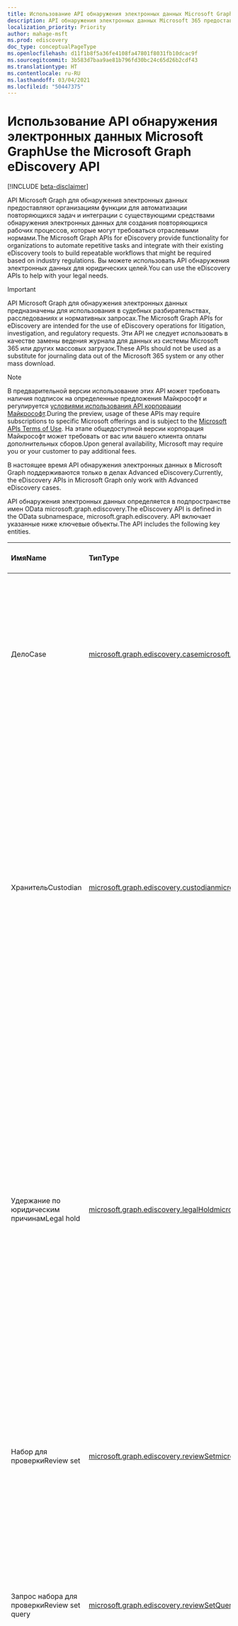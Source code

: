 ```yaml
---
title: Использование API обнаружения электронных данных Microsoft Graph
description: API обнаружения электронных данных Microsoft 365 предоставляют организациям функции для автоматизации повторяющихся задач и интеграции с существующими средствами обнаружения электронных данных для создания повторяющихся рабочих процессов, которые могут требоваться отраслевыми нормами. Вы можете использовать API обнаружения электронных данных для юридических целей.
localization_priority: Priority
author: mahage-msft
ms.prod: ediscovery
doc_type: conceptualPageType
ms.openlocfilehash: d11f1b8f5a36fe4108fa47801f8031fb10dcac9f
ms.sourcegitcommit: 3b583d7baa9ae81b796fd30bc24c65d26b2cdf43
ms.translationtype: HT
ms.contentlocale: ru-RU
ms.lasthandoff: 03/04/2021
ms.locfileid: "50447375"
---
```

# <a name="use-the-microsoft-graph-ediscovery-api"></a><span data-ttu-id="b4ac3-104">Использование API обнаружения электронных данных Microsoft Graph</span><span class="sxs-lookup"><span data-stu-id="b4ac3-104">Use the Microsoft Graph eDiscovery API</span></span>

[!INCLUDE [beta-disclaimer](../../includes/beta-disclaimer.md)]

<span data-ttu-id="b4ac3-105">API Microsoft Graph для обнаружения электронных данных предоставляют организациям функции для автоматизации повторяющихся задач и интеграции с существующими средствами обнаружения электронных данных для создания повторяющихся рабочих процессов, которые могут требоваться отраслевыми нормами.</span><span class="sxs-lookup"><span data-stu-id="b4ac3-105">The Microsoft Graph APIs for eDiscovery provide functionality for organizations to automate repetitive tasks and integrate with their existing eDiscovery tools to build repeatable workflows that might be required based on industry regulations.</span></span> <span data-ttu-id="b4ac3-106">Вы можете использовать API обнаружения электронных данных для юридических целей.</span><span class="sxs-lookup"><span data-stu-id="b4ac3-106">You can use the eDiscovery APIs to help with your legal needs.</span></span>

> [!IMPORTANT]
> <span data-ttu-id="b4ac3-107">API Microsoft Graph для обнаружения электронных данных предназначены для использования в судебных разбирательствах, расследованиях и нормативных запросах.</span><span class="sxs-lookup"><span data-stu-id="b4ac3-107">The Microsoft Graph APIs for eDiscovery are intended for the use of eDiscovery operations for litigation, investigation, and regulatory requests.</span></span> <span data-ttu-id="b4ac3-108">Эти API не следует использовать в качестве замены ведения журнала для данных из системы Microsoft 365 или других массовых загрузок.</span><span class="sxs-lookup"><span data-stu-id="b4ac3-108">These APIs should not be used as a substitute for journaling data out of the Microsoft 365 system or any other mass download.</span></span>

> [!NOTE]
> <span data-ttu-id="b4ac3-109">В предварительной версии использование этих API может требовать наличия подписок на определенные предложения Майкрософт и регулируется [условиями использования API корпорации Майкрософт](/legal/microsoft-apis/terms-of-use?context=graph%252fcontext).</span><span class="sxs-lookup"><span data-stu-id="b4ac3-109">During the preview, usage of these APIs may require subscriptions to specific Microsoft offerings and is subject to the [Microsoft APIs Terms of Use](/legal/microsoft-apis/terms-of-use?context=graph%252fcontext).</span></span>  <span data-ttu-id="b4ac3-110">На этапе общедоступной версии корпорация Майкрософт может требовать от вас или вашего клиента оплаты дополнительных сборов.</span><span class="sxs-lookup"><span data-stu-id="b4ac3-110">Upon general availability, Microsoft may require you or your customer to pay additional fees.</span></span>
>
> <span data-ttu-id="b4ac3-111">В настоящее время API обнаружения электронных данных в Microsoft Graph поддерживаются только в делах Advanced eDiscovery.</span><span class="sxs-lookup"><span data-stu-id="b4ac3-111">Currently, the eDiscovery APIs in Microsoft Graph only work with Advanced eDiscovery cases.</span></span>

<span data-ttu-id="b4ac3-112">API обнаружения электронных данных определяется в подпространстве имен OData microsoft.graph.ediscovery.</span><span class="sxs-lookup"><span data-stu-id="b4ac3-112">The eDiscovery API is defined in the OData subnamespace, microsoft.graph.ediscovery.</span></span> <span data-ttu-id="b4ac3-113">API включает указанные ниже ключевые объекты.</span><span class="sxs-lookup"><span data-stu-id="b4ac3-113">The API includes the following key entities.</span></span>

| <span data-ttu-id="b4ac3-114">Имя</span><span class="sxs-lookup"><span data-stu-id="b4ac3-114">Name</span></span> | <span data-ttu-id="b4ac3-115">Тип</span><span class="sxs-lookup"><span data-stu-id="b4ac3-115">Type</span></span>       | <span data-ttu-id="b4ac3-116">Вариант использования</span><span class="sxs-lookup"><span data-stu-id="b4ac3-116">Use case</span></span> |
|:-|:-|:-|
| <span data-ttu-id="b4ac3-117">Дело</span><span class="sxs-lookup"><span data-stu-id="b4ac3-117">Case</span></span> | [<span data-ttu-id="b4ac3-118">microsoft.graph.ediscovery.case</span><span class="sxs-lookup"><span data-stu-id="b4ac3-118">microsoft.graph.ediscovery.case</span></span>](ediscovery-case.md) | <span data-ttu-id="b4ac3-119">Контейнер для всех объектов обнаружения электронных данных, включая хранителей, удержания, поисковые запросы, наборы для проверки и операции экспорта.</span><span class="sxs-lookup"><span data-stu-id="b4ac3-119">The container for all eDiscovery objects including custodians, holds, searches, review sets, and exports.</span></span> |
| <span data-ttu-id="b4ac3-120">Хранитель</span><span class="sxs-lookup"><span data-stu-id="b4ac3-120">Custodian</span></span> | [<span data-ttu-id="b4ac3-121">microsoft.graph.ediscovery.custodian</span><span class="sxs-lookup"><span data-stu-id="b4ac3-121">microsoft.graph.ediscovery.custodian</span></span>](ediscovery-custodian.md) | <span data-ttu-id="b4ac3-122">Человек и данные, которыми он управляет.</span><span class="sxs-lookup"><span data-stu-id="b4ac3-122">A person and the data they have administrative control over.</span></span> <span data-ttu-id="b4ac3-123">После определения хранителей служба *Advanced eDiscovery* может удерживать, искать, выбирать и экспортировать их данные.</span><span class="sxs-lookup"><span data-stu-id="b4ac3-123">When custodians are identified, *Advanced eDiscovery* can hold, search, cull, and export their data.</span></span> <span data-ttu-id="b4ac3-124">Дополнительные сведения см. в статье [Работа с охраняемыми и не охраняемыми источниками данных в Advanced eDiscovery](/microsoft-365/compliance/managing-custodians).</span><span class="sxs-lookup"><span data-stu-id="b4ac3-124">For details, see [Work with custodians and non-custodial data sources in Advanced eDiscovery](/microsoft-365/compliance/managing-custodians).</span></span>|
| <span data-ttu-id="b4ac3-125">Удержание по юридическим причинам</span><span class="sxs-lookup"><span data-stu-id="b4ac3-125">Legal hold</span></span> | [<span data-ttu-id="b4ac3-126">microsoft.graph.ediscovery.legalHold</span><span class="sxs-lookup"><span data-stu-id="b4ac3-126">microsoft.graph.ediscovery.legalHold</span></span>](ediscovery-legalhold.md) | <span data-ttu-id="b4ac3-127">Используется для удержания контента по судебным и юридическим причинам.</span><span class="sxs-lookup"><span data-stu-id="b4ac3-127">Used to hold content for litigation and legal purposes.</span></span> <span data-ttu-id="b4ac3-128">Удержание по юридическим причинам не следует путать с хранением, которое обычно используется для обеспечения соответствия государственным или отраслевым нормам.</span><span class="sxs-lookup"><span data-stu-id="b4ac3-128">Legal holds should not be confused with or used as retention holds, which are typically used to comply with government or industry regulations.</span></span> <span data-ttu-id="b4ac3-129">Дополнительные сведения см. в статье [Управление удержаниями в Advanced eDiscovery](https://docs.microsoft.com/microsoft-365/compliance/managing-holds).</span><span class="sxs-lookup"><span data-stu-id="b4ac3-129">To learn more, see [Manage holds in Advanced eDiscovery](https://docs.microsoft.com/microsoft-365/compliance/managing-holds).</span></span>|
| <span data-ttu-id="b4ac3-130">Набор для проверки</span><span class="sxs-lookup"><span data-stu-id="b4ac3-130">Review set</span></span>| [<span data-ttu-id="b4ac3-131">microsoft.graph.ediscovery.reviewSet</span><span class="sxs-lookup"><span data-stu-id="b4ac3-131">microsoft.graph.ediscovery.reviewSet</span></span>](ediscovery-reviewset.md) | <span data-ttu-id="b4ac3-132">Статический набор хранимой в электронном виде информации, собранной для использования в судебном разбирательстве, расследовании или нормативном запросе.</span><span class="sxs-lookup"><span data-stu-id="b4ac3-132">A static set of electronically stored information collected for use in a litigation, investigation, or regulatory request.</span></span> |
| <span data-ttu-id="b4ac3-133">Запрос набора для проверки</span><span class="sxs-lookup"><span data-stu-id="b4ac3-133">Review set query</span></span> | [<span data-ttu-id="b4ac3-134">microsoft.graph.ediscovery.reviewSetQuery</span><span class="sxs-lookup"><span data-stu-id="b4ac3-134">microsoft.graph.ediscovery.reviewSetQuery</span></span>](ediscovery-reviewsetquery.md) | <span data-ttu-id="b4ac3-135">Используется для обнаружения, отбора, проверки и пометки [ESI](https://en.wikipedia.org/wiki/Electronically_stored_information_(Federal_Rules_of_Civil_Procedure)) с целью предоставления запросившей стороне или адвокату другой стороны.</span><span class="sxs-lookup"><span data-stu-id="b4ac3-135">Used to discover, cull, review, and tag [ESI](https://en.wikipedia.org/wiki/Electronically_stored_information_(Federal_Rules_of_Civil_Procedure)) with the goal of production to the requestor or opposing counsel.</span></span>|
| <span data-ttu-id="b4ac3-136">Исходная коллекция</span><span class="sxs-lookup"><span data-stu-id="b4ac3-136">Source collection</span></span>| [<span data-ttu-id="b4ac3-137">microsoft.graph.ediscovery.sourceCollection</span><span class="sxs-lookup"><span data-stu-id="b4ac3-137">microsoft.graph.ediscovery.sourceCollection</span></span>](ediscovery-sourcecollection.md)| <span data-ttu-id="b4ac3-138">Распространенное название — поисковые запросы. Они позволяют собирать данные из служб Microsoft 365, таких как Exchange, SharePoint и Teams.</span><span class="sxs-lookup"><span data-stu-id="b4ac3-138">Commonly known as searches, allow you to collect data from the Microsoft 365 live services such as Exchange, SharePoint, and Teams.</span></span> <span data-ttu-id="b4ac3-139">Исходные коллекции можно добавить в набор для проверки для дальнейшего отбора и конечного экспорта данных, связанных с вашим делом.</span><span class="sxs-lookup"><span data-stu-id="b4ac3-139">Source collections can be added to a review set to further cull and eventually export data relevant to your case.</span></span> <span data-ttu-id="b4ac3-140">Дополнительные сведения см. в статье [Сбор данных для дела в Advanced eDiscovery](/microsoft-365/compliance/collecting-data-for-ediscovery).</span><span class="sxs-lookup"><span data-stu-id="b4ac3-140">For details, see [Collect data for a case in Advanced eDiscovery](/microsoft-365/compliance/collecting-data-for-ediscovery).</span></span>|
| <span data-ttu-id="b4ac3-141">Теги</span><span class="sxs-lookup"><span data-stu-id="b4ac3-141">Tags</span></span> | [<span data-ttu-id="b4ac3-142">microsoft.graph.ediscovery.tag</span><span class="sxs-lookup"><span data-stu-id="b4ac3-142">microsoft.graph.ediscovery.tag</span></span>](ediscovery-tag.md) | <span data-ttu-id="b4ac3-143">Используется в наборе для проверки во время проверки или отбора, чтобы отделить подходящие данные от неподходящих, определить привилегированное содержимое или просто помочь в процессе проверки.</span><span class="sxs-lookup"><span data-stu-id="b4ac3-143">Used in a review set during review or culling to cull responsive data from non-responsive data, identify privileged content, or generally aid in the review process.</span></span>  <span data-ttu-id="b4ac3-144">Дополнительные сведения см. в статье [Добавление тегов к документам в наборе для проверки в Advanced eDiscovery](/microsoft-365/compliance/tagging-documents).</span><span class="sxs-lookup"><span data-stu-id="b4ac3-144">To learn more, see [Tag documents in a review set in Advanced eDiscovery](/microsoft-365/compliance/tagging-documents).</span></span>|
